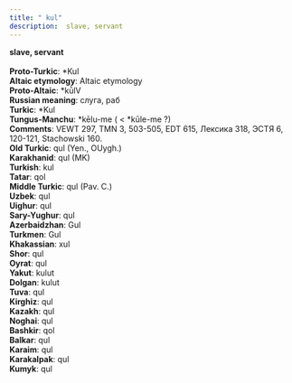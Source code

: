 ```yaml
---
title: " kul"
description:  slave, servant
---
```

<strong> slave, servant</strong><br><br>
<strong>Proto-Turkic</strong>:  *Kul<br>
<strong>Altaic etymology</strong>:  Altaic etymology<br>
<strong> Proto-Altaic</strong>:  *kū̀lV<br>
<strong>Russian meaning</strong>:  слуга, раб<br>
<strong>Turkic</strong>:  *Kul<br>
<strong>Tungus-Manchu</strong>:  *kēlu-me ( < *kūle-me ?)<br>
<strong>Comments</strong>:  VEWT 297, TMN 3, 503-505, EDT 615, Лексика 318, ЭСТЯ 6, 120-121, Stachowski 160.<br>
<strong>Old Turkic</strong>:  qul (Yen., OUygh.)<br>
<strong>Karakhanid</strong>:  qul (MK)<br>
<strong>Turkish</strong>:  kul<br>
<strong>Tatar</strong>:  qol<br>
<strong>Middle Turkic</strong>:  qul (Pav. C.)<br>
<strong>Uzbek</strong>:  qul<br>
<strong>Uighur</strong>:  qul<br>
<strong>Sary-Yughur</strong>:  qul<br>
<strong>Azerbaidzhan</strong>:  Gul<br>
<strong>Turkmen</strong>:  Gul<br>
<strong>Khakassian</strong>:  xul<br>
<strong>Shor</strong>:  qul<br>
<strong>Oyrat</strong>:  qul<br>
<strong>Yakut</strong>:  kulut<br>
<strong>Dolgan</strong>:  kulut<br>
<strong>Tuva</strong>:  qul<br>
<strong>Kirghiz</strong>:  qul<br>
<strong>Kazakh</strong>:  qul<br>
<strong>Noghai</strong>:  qul<br>
<strong>Bashkir</strong>:  qol<br>
<strong>Balkar</strong>:  qul<br>
<strong>Karaim</strong>:  qul<br>
<strong>Karakalpak</strong>:  qul<br>
<strong>Kumyk</strong>:  qul<br>



